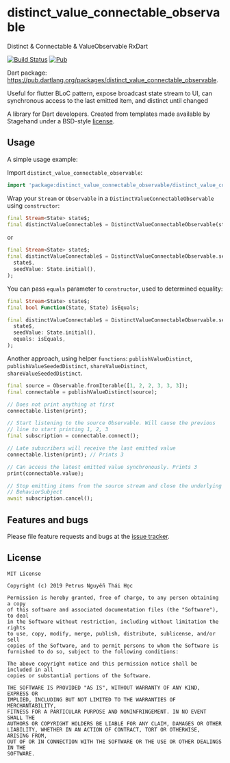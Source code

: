 # distinct_value_connectable_observable
Distinct & Connectable & ValueObservable RxDart

[![Build Status](https://travis-ci.org/hoc081098/distinct_value_connectable_observable.svg?branch=master)](https://travis-ci.org/hoc081098/distinct_value_connectable_observable) [![Pub](https://img.shields.io/pub/v/distinct_value_connectable_observable.svg)](https://pub.dartlang.org/packages/distinct_value_connectable_observable)

Dart package: https://pub.dartlang.org/packages/distinct_value_connectable_observable.

Useful for flutter BLoC pattern, expose broadcast state stream to UI, can synchronous access to the last emitted item, and distinct until changed

A library for Dart developers.
Created from templates made available by Stagehand under a BSD-style
[license](https://github.com/dart-lang/stagehand/blob/master/LICENSE).

## Usage

A simple usage example:

Import `distinct_value_connectable_observable`:

```dart
import 'package:distinct_value_connectable_observable/distinct_value_connectable_observable.dart';
```

Wrap your `Stream` or `Observable` in a `DistinctValueConnectableObservable` using `constructor`:

```dart
final Stream<State> state$;
final distinctValueConnectable$ = DistinctValueConnectableObservable(state$);
```

or

```dart
final Stream<State> state$;
final distinctValueConnectable$ = DistinctValueConnectableObservable.seeded(
  state$,
  seedValue: State.initial(),
);
```

You can pass `equals` parameter to `constructor`, used to determined equality:

```dart
final Stream<State> state$;
final bool Function(State, State) isEquals;

final distinctValueConnectable$ = DistinctValueConnectableObservable.seeded(
  state$,
  seedValue: State.initial(),
  equals: isEquals,
);
```

Another approach, using helper `functions`: `publishValueDistinct`, `publishValueSeededDistinct`, `shareValueDistinct`, `shareValueSeededDistinct`.

```dart
final source = Observable.fromIterable([1, 2, 2, 3, 3, 3]);
final connectable = publishValueDistinct(source);

// Does not print anything at first
connectable.listen(print);

// Start listening to the source Observable. Will cause the previous
// line to start printing 1, 2, 3
final subscription = connectable.connect();

// Late subscribers will receive the last emitted value
connectable.listen(print); // Prints 3

// Can access the latest emitted value synchronously. Prints 3
print(connectable.value);

// Stop emitting items from the source stream and close the underlying
// BehaviorSubject
await subscription.cancel();
```

## Features and bugs

Please file feature requests and bugs at the [issue tracker][tracker].

[tracker]: https://github.com/hoc081098/distinct_value_connectable_observable/issues

License
-------
    MIT License

    Copyright (c) 2019 Petrus Nguyễn Thái Học

    Permission is hereby granted, free of charge, to any person obtaining a copy
    of this software and associated documentation files (the "Software"), to deal
    in the Software without restriction, including without limitation the rights
    to use, copy, modify, merge, publish, distribute, sublicense, and/or sell
    copies of the Software, and to permit persons to whom the Software is
    furnished to do so, subject to the following conditions:

    The above copyright notice and this permission notice shall be included in all
    copies or substantial portions of the Software.

    THE SOFTWARE IS PROVIDED "AS IS", WITHOUT WARRANTY OF ANY KIND, EXPRESS OR
    IMPLIED, INCLUDING BUT NOT LIMITED TO THE WARRANTIES OF MERCHANTABILITY,
    FITNESS FOR A PARTICULAR PURPOSE AND NONINFRINGEMENT. IN NO EVENT SHALL THE
    AUTHORS OR COPYRIGHT HOLDERS BE LIABLE FOR ANY CLAIM, DAMAGES OR OTHER
    LIABILITY, WHETHER IN AN ACTION OF CONTRACT, TORT OR OTHERWISE, ARISING FROM,
    OUT OF OR IN CONNECTION WITH THE SOFTWARE OR THE USE OR OTHER DEALINGS IN THE
    SOFTWARE.
